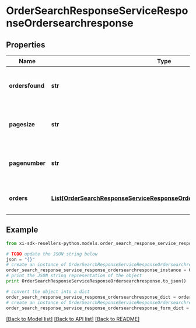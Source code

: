 # OrderSearchResponseServiceResponseOrdersearchresponse


## Properties

Name | Type | Description | Notes
------------ | ------------- | ------------- | -------------
**ordersfound** | **str** | Number of records found in the search result | 
**pagesize** | **str** | The submitted pagesize, default is 25 | [optional] 
**pagenumber** | **str** | The submitted pager number, default is 1 | [optional] 
**orders** | [**List[OrderSearchResponseServiceResponseOrdersearchresponseOrdersInner]**](OrderSearchResponseServiceResponseOrdersearchresponseOrdersInner.md) | An array of orders in the search result | [optional] 

## Example

```python
from xi-sdk-resellers-python.models.order_search_response_service_response_ordersearchresponse import OrderSearchResponseServiceResponseOrdersearchresponse

# TODO update the JSON string below
json = "{}"
# create an instance of OrderSearchResponseServiceResponseOrdersearchresponse from a JSON string
order_search_response_service_response_ordersearchresponse_instance = OrderSearchResponseServiceResponseOrdersearchresponse.from_json(json)
# print the JSON string representation of the object
print OrderSearchResponseServiceResponseOrdersearchresponse.to_json()

# convert the object into a dict
order_search_response_service_response_ordersearchresponse_dict = order_search_response_service_response_ordersearchresponse_instance.to_dict()
# create an instance of OrderSearchResponseServiceResponseOrdersearchresponse from a dict
order_search_response_service_response_ordersearchresponse_form_dict = order_search_response_service_response_ordersearchresponse.from_dict(order_search_response_service_response_ordersearchresponse_dict)
```
[[Back to Model list]](../README.md#documentation-for-models) [[Back to API list]](../README.md#documentation-for-api-endpoints) [[Back to README]](../README.md)


